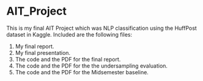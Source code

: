 # AIT_Project
This is my final AIT Project which was NLP classification using the HuffPost dataset in Kaggle. Included are the following files:

1. My final report.
2. My final presentation.
3. The code and the PDF for the final report.
4. The code and the PDF for the the undersampling evaluation.
5. The code and the PDF for the Midsemester baseline.
